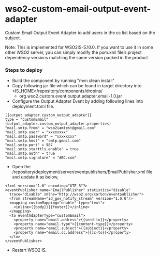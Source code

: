 # wso2-custom-email-output-event-adapter

Custom Email Output Event Adapter to add users in the cc list based on the subject.

Note: This is implemented for WSO2IS-5.10.0. If you want to use it in some other WSO2 server, you can simply modify the pom.xml file’s project dependency versions matching the same version packed in the product

### Steps to deploy
- Build the component by running "mvn clean install"
- Copy following jar file which can be found in target directory into <IS_HOME>/repository/components/dropins/
    - org.wso2.custom.event.output.adapter.email-1.0.jar
- Configure the Output Adapter Event by adding following lines into deployment.toml file.
```
[[output_adapter.custom_output_adapter]]
type = "customEmail"
[output_adapter.custom_output_adapter.properties]
"mail.smtp.from" = "wso2iamtest@gmail.com"
"mail.smtp.user" = "xxxxxxxx"
"mail.smtp.password" = "xxxxxxxx"
"mail.smtp.host" = "smtp.gmail.com"
"mail.smtp.port" = 587
"mail.smtp.starttls.enable" = true
"mail.smtp.auth" = true
"mail.smtp.signature" = "ABC.com"
```
- Open the <IS-HOME>/repository/deployment/server/eventpublishers/EmailPublisher.xml file and update it as below,
```
<?xml version="1.0" encoding="UTF-8"?>
<eventPublisher name="EmailPublisher" statistics="disable"
  trace="disable" xmlns="http://wso2.org/carbon/eventpublisher">
  <from streamName="id_gov_notify_stream" version="1.0.0"/>
  <mapping customMapping="enable" type="text">
    <inline>{{body}}{{footer}}</inline>
  </mapping>
  <to eventAdapterType="customEmail">
    <property name="email.address">{{send-to}}</property>
    <property name="email.type">{{content-type}}</property>
    <property name="email.subject">{{subject}}</property>
    <property name="email.cc.address">{{cc-to}}</property>
  </to>
</eventPublisher>
```
- Restart WSO2 IS.
